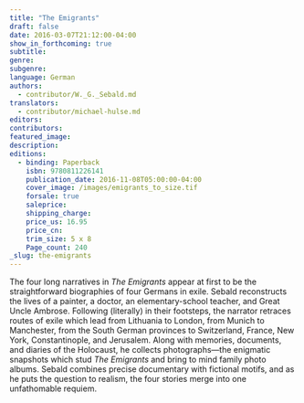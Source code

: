 ```yaml
---
title: "The Emigrants"
draft: false
date: 2016-03-07T21:12:00-04:00
show_in_forthcoming: true
subtitle:
genre:
subgenre:
language: German
authors:
  - contributor/W._G._Sebald.md
translators:
  - contributor/michael-hulse.md
editors:
contributors:
featured_image:
description:
editions:
  - binding: Paperback
    isbn: 9780811226141
    publication_date: 2016-11-08T05:00:00-04:00
    cover_image: /images/emigrants_to_size.tif
    forsale: true
    saleprice:
    shipping_charge:
    price_us: 16.95
    price_cn:
    trim_size: 5 x 8
    Page_count: 240
_slug: the-emigrants
---
```


The four long narratives in _The Emigrants_ appear at first to be the straightforward biographies of four Germans in exile. Sebald reconstructs the lives of a painter, a doctor, an elementary-school teacher, and Great Uncle Ambrose. Following (literally) in their footsteps, the narrator retraces routes of exile which lead from Lithuania to London, from Munich to Manchester, from the South German provinces to Switzerland, France, New York, Constantinople, and Jerusalem. Along with memories, documents, and diaries of the Holocaust, he collects photographs—the enigmatic snapshots which stud _The Emigrants_ and bring to mind family photo albums. Sebald combines precise documentary with fictional motifs, and as he puts the question to realism, the four stories merge into one unfathomable requiem.

